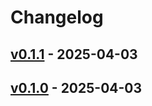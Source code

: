 # Changelog

## [v0.1.1](https://github.com/tenntenn/goversion/compare/v0.1.0...v0.1.1) - 2025-04-03

## [v0.1.0](https://github.com/tenntenn/goversion/commits/v0.1.0) - 2025-04-03
